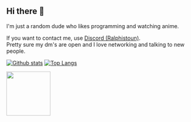 ## Hi there 👋
I'm just a random dude  who likes programming and watching anime.

If you want to contact me, use [Discord (Ralphistoun)](discordapp.com/users/1094364652869263550).\
Pretty sure my dm's are open and I love networking and talking to new people.


[![Github stats](https://readme-stats.clckblog.space/api?username=Stone-Red-Code&show_icons=true&bg_color=00000000&theme=dark&hide_border=true&count_private=true)](https://github.com/anuraghazra/github-readme-stats)
[![Top Langs](https://readme-stats.clckblog.space/api/top-langs/?username=Stone-Red-Code&exclude_repo=DesktopMagic&bg_color=00000000&theme=dark&hide_border=true)](https://github.com/anuraghazra/github-readme-stats)
<br>

<img src="falcon.jpg" width="115">
